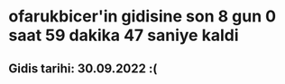 # ofarukbicer'in gidisine son 8 gun 0 saat 59 dakika 47 saniye kaldi

## Gidis tarihi: 30.09.2022 :(